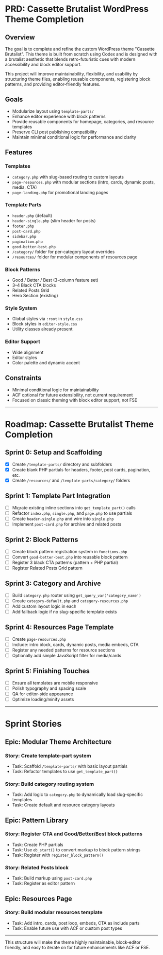 # PRD: Cassette Brutalist WordPress Theme Completion

## Overview

The goal is to complete and refine the custom WordPress theme "Cassette Brutalist". This theme is built from scratch using Codex and is designed with a brutalist aesthetic that blends retro-futuristic cues with modern accessibility and block editor support.

This project will improve maintainability, flexibility, and usability by structuring theme files, enabling reusable components, registering block patterns, and providing editor-friendly features.

## Goals

* Modularize layout using `template-parts/`
* Enhance editor experience with block patterns
* Provide reusable components for homepage, categories, and resource templates
* Preserve CLI post publishing compatibility
* Maintain minimal conditional logic for performance and clarity

## Features

### Templates

* `category.php` with slug-based routing to custom layouts
* `page-resources.php` with modular sections (intro, cards, dynamic posts, media, CTA)
* `page-landing.php` for promotional landing pages

### Template Parts

* `header.php` (default)
* `header-single.php` (slim header for posts)
* `footer.php`
* `post-card.php`
* `sidebar.php`
* `pagination.php`
* `good-better-best.php`
* `/category/` folder for per-category layout overrides
* `/resources/` folder for modular components of resources page

### Block Patterns

* Good / Better / Best (3-column feature set)
* 3–4 Black CTA blocks
* Related Posts Grid
* Hero Section (existing)

### Style System

* Global styles via `:root` in `style.css`
* Block styles in `editor-style.css`
* Utility classes already present

### Editor Support

* Wide alignment
* Editor styles
* Color palette and dynamic accent

## Constraints

* Minimal conditional logic for maintainability
* ACF optional for future extensibility, not current requirement
* Focused on classic theming with block editor support, not FSE

---

# Roadmap: Cassette Brutalist Theme Completion

## Sprint 0: Setup and Scaffolding

* [x] Create `/template-parts/` directory and subfolders
* [x] Create blank PHP partials for headers, footer, post cards, pagination, etc.
* [x] Create `/resources/` and `/template-parts/category/` folders

## Sprint 1: Template Part Integration

* [ ] Migrate existing inline sections into `get_template_part()` calls
* [ ] Refactor `index.php`, `single.php`, and `page.php` to use partials
* [ ] Create `header-single.php` and wire into `single.php`
* [ ] Implement `post-card.php` for archive and related posts

## Sprint 2: Block Patterns

* [ ] Create block pattern registration system in `functions.php`
* [ ] Convert `good-better-best.php` into reusable block pattern
* [ ] Register 3 black CTA patterns (pattern + PHP partial)
* [ ] Register Related Posts Grid pattern

## Sprint 3: Category and Archive

* [ ] Build `category.php` router using `get_query_var('category_name')`
* [ ] Create `category-default.php` and `category-resources.php`
* [ ] Add custom layout logic in each
* [ ] Add fallback logic if no slug-specific template exists

## Sprint 4: Resources Page Template

* [ ] Create `page-resources.php`
* [ ] Include: intro block, cards, dynamic posts, media embeds, CTA
* [ ] Register any needed patterns for resource sections
* [ ] Optionally add simple JavaScript filter for media/cards

## Sprint 5: Finishing Touches

* [ ] Ensure all templates are mobile responsive
* [ ] Polish typography and spacing scale
* [ ] QA for editor-side appearance
* [ ] Optimize loading/minify assets

---

# Sprint Stories

## Epic: Modular Theme Architecture

### Story: Create template-part system

* Task: Scaffold `/template-parts/` with basic layout partials
* Task: Refactor templates to use `get_template_part()`

### Story: Build category routing system

* Task: Add logic to `category.php` to dynamically load slug-specific templates
* Task: Create default and resource category layouts

## Epic: Pattern Library

### Story: Register CTA and Good/Better/Best block patterns

* Task: Create PHP partials
* Task: Use `ob_start()` to convert markup to block pattern strings
* Task: Register with `register_block_pattern()`

### Story: Related Posts block

* Task: Build markup using `post-card.php`
* Task: Register as editor pattern

## Epic: Resources Page

### Story: Build modular resources template

* Task: Add intro, cards, post loop, embeds, CTA as include parts
* Task: Enable future use with ACF or custom post types

---

This structure will make the theme highly maintainable, block-editor friendly, and easy to iterate on for future enhancements like ACF or FSE.
